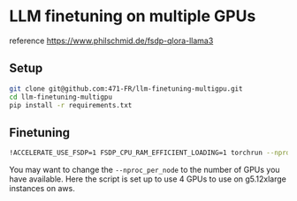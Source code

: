 # LLM finetuning on multiple GPUs

reference https://www.philschmid.de/fsdp-qlora-llama3

## Setup

```bash
git clone git@github.com:471-FR/llm-finetuning-multigpu.git
cd llm-finetuning-multigpu
pip install -r requirements.txt
```

## Finetuning

```bash
!ACCELERATE_USE_FSDP=1 FSDP_CPU_RAM_EFFICIENT_LOADING=1 torchrun --nproc_per_node=4 ./scripts/run_fsdp_qlora.py --config llama_3_8B_fsdp_qlora.yaml
```

You may want to change the `--nproc_per_node` to the number of GPUs you have available. Here the script is set up to use 4 GPUs to use on g5.12xlarge instances on aws.
